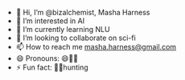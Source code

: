 - 👋 Hi, I’m @bizalchemist, Masha Harness
- 👀 I’m interested in AI
- 🌱 I’m currently learning NLU
- 💞️ I’m looking to collaborate on sci-fi
- 📫 How to reach me masha.harness@gmail.com
- 😄 Pronouns: 😄👱🏻
- ⚡ Fun fact: 🍄‍🟫hunting

<!---
bizalchemist/bizalchemist is a ✨ special ✨ repository because its `README.md` (this file) appears on your GitHub profile.
You can click the Preview link to take a look at your changes.
--->
